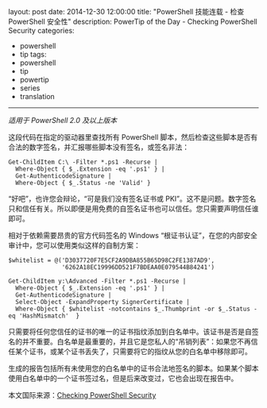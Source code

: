 ﻿layout: post
date: 2014-12-30 12:00:00
title: "PowerShell 技能连载 - 检查 PowerShell 安全性"
description: PowerTip of the Day - Checking PowerShell Security
categories:
- powershell
- tip
tags:
- powershell
- tip
- powertip
- series
- translation
---
_适用于 PowerShell 2.0 及以上版本_

这段代码在指定的驱动器里查找所有 PowerShell 脚本，然后检查这些脚本是否有合法的数字签名，并汇报哪些脚本没有签名，或签名非法：

    Get-ChildItem C:\ -Filter *.ps1 -Recurse |
      Where-Object { $_.Extension -eq '.ps1' } |
      Get-AuthenticodeSignature |
      Where-Object { $_.Status -ne 'Valid' } 

“好吧”，也许您会辩论，“可是我们没有签名证书或 PKI”。这不是问题。数字签名只和信任有关。所以即便是用免费的自签名证书也可以信任。您只需要声明信任谁即可。

相对于依赖需要昂贵的官方代码签名的 Windows “根证书认证”，在您的内部安全审计中，您可以使用类似这样的自制方案：

    $whitelist = @('D3037720F7E5CF2A9DBA855B65D98C2FE1387AD9', 
                   '6262A18EC19996DD521F7BDEAA0E079544B84241')
    
    Get-ChildItem y:\Advanced -Filter *.ps1 -Recurse |
      Where-Object { $_.Extension -eq '.ps1' } |
      Get-AuthenticodeSignature |
      Select-Object -ExpandProperty SignerCertificate |
      Where-Object { $whitelist -notcontains $_.Thumbprint -or $_.Status -eq 'HashMismatch'  } 

只需要将任何您信任的证书的唯一的证书指纹添加到白名单中。该证书是否是自签名的并不重要。白名单是最重要的，并且它是您私人的“吊销列表”：如果您不再信任某个证书，或某个证书丢失了，只需要将它的指纹从您的白名单中移除即可。

生成的报告包括所有未使用您的白名单中的证书合法地签名的脚本。如果某个脚本使用白名单中的一个证书签过名，但是后来改变过，它也会出现在报告中。

<!--more-->
本文国际来源：[Checking PowerShell Security](http://community.idera.com/powershell/powertips/b/tips/posts/checking-powershell-security)

